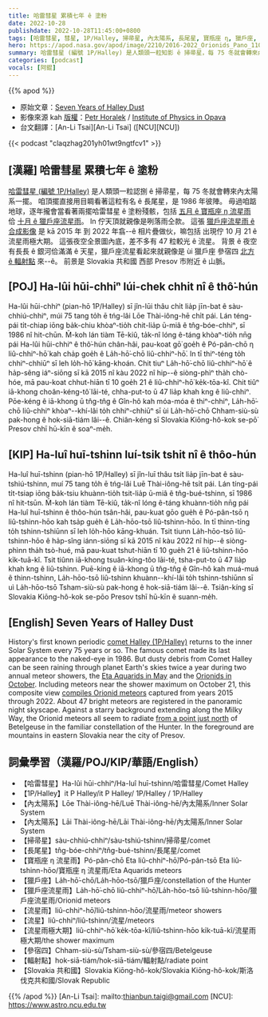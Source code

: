 ```yaml
---
title: 哈雷彗星 累積七年 ê 塗粉
date: 2022-10-28
publishdate: 2022-10-28T11:45:00+0800
tags: [哈雷彗星, 彗星, 1P/Halley, 掃帚星, 內太陽系, 長尾星, 寶瓶座 η, 獵戶座, 獵戶座流星雨, 流星雨, 獵戶座流星, 流星雨極大期, 流星, 參宿四, 輻射點]
hero: https://apod.nasa.gov/apod/image/2210/2016-2022_Orionids_Pano_1100px_0.jpg
summary: 哈雷彗星 (編號 1P/Halley) 是人類頭一粒知影 ê 掃帚星，每 75 冬就會轉來內太陽系一擺。
categories: [podcast]
vocals: [阿錕]
---
```


{{% apod %}}

- 原始文章：[Seven Years of Halley Dust](https://apod.nasa.gov/apod/ap221028.html)
- 影像來源 kah [版權][copyright]：[Petr Horalek](https://www.petrhoralek.com/#about-1) / [Institute of Physics in Opava](https://www.slu.cz/phys/en/)
- 台文翻譯：[An-Li Tsai][An-Li Tsai] ([NCU][NCU])

{{< podcast "claqzhag201yh01wt9ngtfcv1" >}}

## [漢羅] 哈雷彗星 累積七年 ê 塗粉
[哈雷彗星 (編號 1P/Halley)][comet Halley (1P/Halley)] 是人類頭一粒認捌 ê 掃帚星，每 75 冬就會轉來內太陽系一擺。
咱頂擺直接用目睭看著這粒有名 ê 長尾星，是 1986 年彼陣。
毋過咱踮地球，逐年攏會當看著兩擺哈雷彗星 ê 塗粉殘骸，包括 [五月 ê 寶瓶座 η 流星雨][Eta Aquarids in May] 佮 [十月 ê 獵戶座流星雨][Orionids in October]。
In 佇天頂就親像是咧落雨仝款。
這張 [獵戶座流星雨 ê 合成影像][compiles Orionid meteors] 是 kā 2015 年 到 2022 年翕--ê 相片疊做伙，嘛包括 出現佇 10 月 21 ê 流星雨極大期。
這張夜空全景圖內底，差不多有 47 粒較光 ê 流星。
背景 ê 夜空有長長 ê 銀河佮滿滿 ê 天星，獵戶座流星看起來就親像是 ùi 獵戶座 參宿四 [北方 ê 輻射點][from a point just north] 來--ê。
前景是 Slovakia 共和國 西部 Presov 市附近 ê 山脈。



## [POJ] Ha-lûi hūi-chhiⁿ lúi-chek chhit nî ê thô͘-hún
Ha-lûi hūi-chhiⁿ (pian-hō 1P/Halley) sī jîn-lūi thâu chi̍t lia̍p jīn-bat ê sàu-chhiú-chhiⁿ, múi 75 tang to̍h ē tńg-lâi Lōe Thài-iông-hē chi̍t pái.
Lán téng-pái ti̍t-chiap iōng ba̍k-chiu khòaⁿ-tio̍h chit-lia̍p ū-miâ ê tn̂g-bóe-chhiⁿ, sī 1986 nî hit-chūn.
M̄-koh lán tiàm Tē-kiû, ta̍k-nî lóng ê-táng khòaⁿ-tio̍h nn̄g pái Ha-lûi hūi-chhiⁿ ê thô͘-hún chân-hâi, pau-koat gō͘ goe̍h ê Pó-pân-chō η liû-chhiⁿ-hō͘ kah cha̍p goe̍h ê La̍h-hō͘-chō liû-chhiⁿ-hō͘.
In tī thiⁿ-téng to̍h chhiⁿ-chhiūⁿ sī leh lo̍h-hō͘ kāng-khoán.
Chit tiuⁿ La̍h-hō͘-chō liû-chhiⁿ-hō͘ ê ha̍p-sêng iáⁿ-siōng sī kā 2015 nî kàu 2022 nî hip--ê siòng-phìⁿ tha̍h chò-hóe, mā pau-koat chhut-hiān tī 10 goe̍h 21 ê liû-chhiⁿ-hō͘ ke̍k-tōa-kî.
Chit tiûⁿ iā-khong choân-kéng-tô͘ lāi-té, chha-put-to ū 47 lia̍p khah kng ê liû-chhiⁿ.
Pōe-kéng ê iā-khong ū tn̂g-tn̂g ê Gîn-hô kah móa-móa ê thiⁿ-chhiⁿ, La̍h-hō͘-chō liû-chhiⁿ khòaⁿ--khí-lâi to̍h chhiⁿ-chhiūⁿ sī ùi La̍h-hō͘-chō Chham-siù-sù pak-hong ê hok-siā-tiám lâi--ê.
Chiân-kéng sī Slovakia Kiōng-hô-kok se-pō͘ Presov chhī hū-kīn ê soaⁿ-me̍h.

## [KIP] Ha-luî huī-tshinn luí-tsik tshit nî ê thôo-hún
Ha-luî huī-tshinn (pian-hō 1P/Halley) sī jîn-luī thâu tsi̍t lia̍p jīn-bat ê sàu-tshiú-tshinn, muí 75 tang to̍h ē tńg-lâi Luē Thài-iông-hē tsi̍t pái.
Lán tíng-pái ti̍t-tsiap iōng ba̍k-tsiu khuànn-tio̍h tsit-lia̍p ū-miâ ê tn̂g-bué-tshinn, sī 1986 nî hit-tsūn.
M̄-koh lán tiàm Tē-kiû, ta̍k-nî lóng ê-táng khuànn-tio̍h nn̄g pái Ha-luî huī-tshinn ê thôo-hún tsân-hâi, pau-kuat gōo gue̍h ê Pó-pân-tsō η liû-tshinn-hōo kah tsa̍p gue̍h ê La̍h-hōo-tsō liû-tshinn-hōo.
In tī thinn-tíng to̍h tshinn-tshiūnn sī leh lo̍h-hōo kāng-khuán.
Tsit tiunn La̍h-hōo-tsō liû-tshinn-hōo ê ha̍p-sîng iánn-siōng sī kā 2015 nî kàu 2022 nî hip--ê siòng-phìnn tha̍h tsò-hué, mā pau-kuat tshut-hiān tī 10 gue̍h 21 ê liû-tshinn-hōo ki̍k-tuā-kî.
Tsit tiûnn iā-khong tsuân-kíng-tôo lāi-té, tsha-put-to ū 47 lia̍p khah kng ê liû-tshinn.
Puē-kíng ê iā-khong ū tn̂g-tn̂g ê Gîn-hô kah muá-muá ê thinn-tshinn, La̍h-hōo-tsō liû-tshinn khuànn--khí-lâi to̍h tshinn-tshiūnn sī uì La̍h-hōo-tsō Tsham-siù-sù pak-hong ê hok-siā-tiám lâi--ê.
Tsiân-kíng sī Slovakia Kiōng-hô-kok se-pōo Presov tshī hū-kīn ê suann-me̍h.


## [English] Seven Years of Halley Dust
History's first known periodic [comet Halley (1P/Halley)][comet Halley (1P/Halley)] returns to the inner Solar System every 75 years or so.
The famous comet made its last appearance to the naked-eye in 1986.
But dusty debris from Comet Halley can be seen raining through planet Earth's skies twice a year during two annual meteor showers, the [Eta Aquarids in May][Eta Aquarids in May] and the [Orionids in October][Orionids in October].
Including meteors near the shower maximum on October 21, this composite view [compiles Orionid meteors][compiles Orionid meteors] captured from years 2015 through 2022.
About 47 bright meteors are registered in the panoramic night skyscape.
Against a starry background extending along the Milky Way, the Orionid meteors all seem to radiate [from a point just north][from a point just north] of Betelgeuse in the familiar constellation of the Hunter.
In the foreground are mountains in eastern Slovakia near the city of Presov.


## 詞彙學習（漢羅/POJ/KIP/華語/English）
- 【哈雷彗星】Ha-lûi hūi-chhiⁿ/Ha-luî huī-tshinn/哈雷彗星/Comet Halley
- 【1P/Halley】it P Halley/it P Halley/ 1P/Halley / 1P/Halley
- 【內太陽系】Lōe Thài-iông-hē/Luē Thài-iông-hē/內太陽系/Inner Solar System
- 【內太陽系】Lāi Thài-iông-hē/Lāi Thài-iông-hē/內太陽系/Inner Solar System
- 【掃帚星】sàu-chhiú-chhiⁿ/sàu-tshiú-tshinn/掃帚星/comet
- 【長尾星】tn̂g-bóe-chhiⁿ/tn̂g-bué-tshinn/長尾星/comet
- 【寶瓶座 η 流星雨】Pó-pân-chō Eta liû-chhiⁿ-hō͘/Pó-pân-tsō Eta liû-tshinn-hōo/寶瓶座 η 流星雨/Eta Aquarids meteors
- 【獵戶座】La̍h-hō͘-chō/La̍h-hōo-tsō/獵戶座/constellation of the Hunter
- 【獵戶座流星雨】La̍h-hō͘-chō liû-chhiⁿ-hō͘/La̍h-hōo-tsō liû-tshinn-hōo/獵戶座流星雨/Orionid meteors
- 【流星雨】liû-chhiⁿ-hō͘/liû-tshinn-hōo/流星雨/meteor showers
- 【流星】liû-chhiⁿ/liû-tshinn/流星/meteors
- 【流星雨極大期】liû-chhiⁿ-hō͘ ke̍k-tōa-kî/liû-tshinn-hōo ki̍k-tuā-kî/流星雨極大期/the shower maximum
- 【參宿四】Chham-siù-sù/Tsham-siù-sù/參宿四/Betelgeuse
- 【輻射點】hok-siā-tiám/hok-siā-tiám/輻射點/radiate point
- 【Slovakia 共和國】Slovakia Kiōng-hô-kok/Slovakia Kiōng-hô-kok/斯洛伐克共和國/Slovak Republic


{{% /apod %}}
[An-Li Tsai]: mailto:thianbun.taigi@gmail.com
[NCU]: https://www.astro.ncu.edu.tw

[copyright]: https://apod.nasa.gov/apod/fap/lib/about_apod.html#srapply
[License]: https://creativecommons.org/licenses/by/2.0/


[comet Halley (1P/Halley)]:https://solarsystem.nasa.gov/asteroids-comets-and-meteors/comets/1p-halley/in-depth/
[Eta Aquarids in May]:https://solarsystem.nasa.gov/asteroids-comets-and-meteors/meteors-and-meteorites/eta-aquarids/in-depth/
[Orionids in October]:https://solarsystem.nasa.gov/asteroids-comets-and-meteors/meteors-and-meteorites/orionids/in-depth/
[compiles Orionid meteors]:https://www.petrhoralek.com/?p=23223
[from a point just north]:https://apod.nasa.gov/apod/ap171030.html
